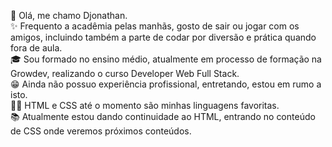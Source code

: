 👋 Olá, me chamo Djonathan.
<br>
✨ Frequento a acadêmia pelas manhãs, gosto de sair ou jogar com os amigos, incluindo também a parte de codar por diversão e prática quando fora de aula.
<br>
🎓 Sou formado no ensino médio, atualmente em processo de formação na Growdev, realizando o curso Developer Web Full Stack.
<br>
😁 Ainda não possuo experiência profissional, entretando, estou em rumo a isto.
<br>
👨‍💻 HTML e CSS até o momento são minhas linguagens favoritas.
<br>
📚 Atualmente estou dando continuidade ao HTML, entrando no conteúdo de CSS onde veremos próximos conteúdos.
<br>

<!---
djon4thaN/djon4thaN is a ✨ special ✨ repository because its `README.md` (this file) appears on your GitHub profile.
You can click the Preview link to take a look at your changes.
--->
